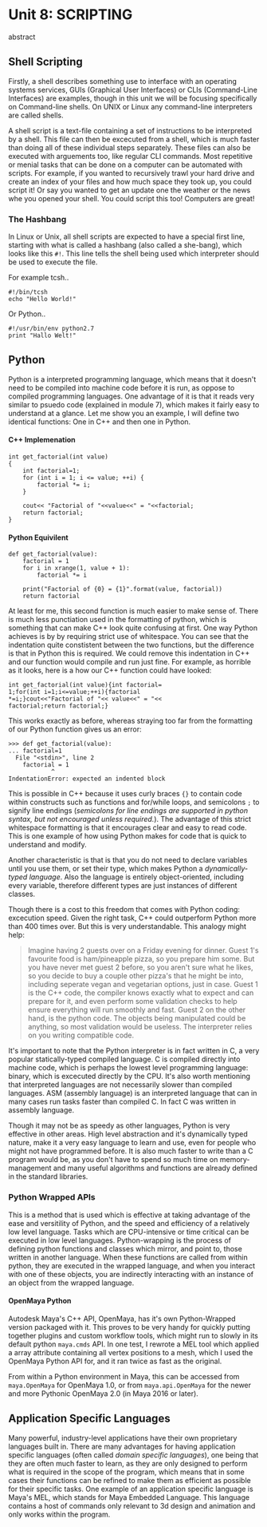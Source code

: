 Unit 8: SCRIPTING
=============
abstract

<!-- Python scripting language
Shell scripting
Application specific scripting languages e.g. Mel, Vex, Hscript etc. as appropriate
The principles of software development
How pipeline management tools are used within the industry and how to create efficiencies to the benefit of the business -->

Shell Scripting
-------------

Firstly, a shell describes something use to interface with an operating systems services, GUIs (Graphical User Interfaces) or CLIs (Command-Line Interfaces) are examples, though in this unit we will be focusing specifically on Command-line shells. On UNIX or Linux any command-line interpreters are called shells.

A shell script is a text-file containing a set of instructions to be interpreted by a shell. This file can then be excecuted from a shell, which is much faster than doing all of these individual steps separately. These files can also be executed with arguements too, like regular CLI commands. Most repetitive or menial tasks that can be done on a computer can be automated with scripts. For example, if you wanted to recursively trawl your hard drive and create an index of your files and how much space they took up, you could script it! Or say you wanted to get an update one the weather or the news whe you opened your shell. You could script this too! Computers are great!

### The Hashbang

In Linux or Unix, all shell scripts are expected to have a special first line, starting with what is called a hashbang (also called a she-bang), which looks like this ```#!```.  This line tells the shell being used which interpreter should be used to execute the file.

For example tcsh.. 

```
#!/bin/tcsh
echo "Hello World!"
```

Or Python..

```
#!/usr/bin/env python2.7
print "Hallo Welt!"
```

Python
-------------

Python is a interpreted programming language, which means that it doesn't need to be compiled into machine code before it is run, as oppose to compiled programming languages. One advantage of it is that it reads very similar to psuedo code (explained in module 7), which makes it fairly easy to understand at a glance. Let me show you an example, I will define two identical functions: One in C++ and then one in Python.

#### C++ Implemenation

```
int get_factorial(int value)
{
    int factorial=1;
    for (int i = 1; i <= value; ++i) {
        factorial *= i;
    }

    cout<< "Factorial of "<<value<<" = "<<factorial;
    return factorial;
}
```

#### Python Equivilent

```
def get_factorial(value):
    factorial = 1
    for i in xrange(1, value + 1):
        factorial *= i

    print("Factorial of {0} = {1}".format(value, factorial))
    return factorial
```

At least for me, this second function is much easier to make sense of. There is much less punctiation used in the formatting of python, which is something that can make C++ look quite confusing at first. One way Python achieves is by by requiring strict use of whitespace. You can see that the indentation quite constistent between the two functions, but the difference is that in Python this is required. We could remove this indentation in C++ and our function would compile and run just fine. For example, as horrible as it looks, here is a how our C++ function could have looked:

```
int get_factorial(int value){int factorial=
1;for(int i=1;i<=value;++i){factorial
*=i;}cout<<"Factorial of "<< value<<" = "<<
factorial;return factorial;}
```

This works exactly as before, whereas straying too far from the formatting of our Python function gives us an error:

```
>>> def get_factorial(value):
... factorial=1
  File "<stdin>", line 2
    factorial = 1
            ^
IndentationError: expected an indented block
```

This is possible in C++ because it uses curly braces ```{}``` to contain code within constructs such as functions and for/while loops, and semicolons ```;``` to signify line endings (*semicolons for line endings are supported in python syntax, but not encouraged unless required.*). The advantage of this strict whitespace formatting is that it encourages clear and easy to read code. This is one example of how using Python makes for code that is quick to understand and modify.

Another characteristic is that is that you do not need to declare variables until you use them, or set their type, which makes Python a *dynamically-typed language*. Also the language is entirely object-oriented, including every variable, therefore different types are just instances of different classes. 

Though there is a cost to this freedom that comes with Python coding: excecution speed. Given the right task, C++ could outperform Python more than 400 times over. But this is very understandable. This analogy might help:

> Imagine having 2 guests over on a Friday evening for dinner. Guest 1's favourite food is ham/pineapple pizza, so you prepare him some. But you have never met guest 2 before, so you aren't sure what he likes, so you decide to buy a couple other pizza's that he might be into, including seperate vegan and vegetarian options, just in case. Guest 1 is the C++ code, the compiler knows exactly what to expect and can prepare for it, and even perform some validation checks to help ensure everything will run smoothly and fast. Guest 2 on the other hand, is the python code. The objects being manipulated could be anything, so most validation would be useless. The interpreter relies on you writing compatible code.

<!--sorry about the above-->

It's important to note that the Python interpreter is in fact written in C, a very popular statically-typed compiled language. C is compiled directly into machine code, which is perhaps the lowest level programming language: binary, which is excecuted directly by the CPU. It's also worth mentioning that interpreted languages are not necessarily slower than compiled languages. ASM (assembly language) is an interpreted language that can in many cases run tasks faster than compiled C. In fact C was written in assembly language.

Though it may not be as speedy as other languages, Python is very effective in other areas. High level abstraction and it's dynamically typed nature, make it a very easy language to learn and use, even for people who might not have programmed before. It is also much faster to write than a C program would be, as you don't have to spend so much time on memory-management and many useful algorithms and functions are already defined in the standard libraries.

### Python Wrapped APIs

This is a method that is used which is effective at taking advantage of the ease and versitility of Python, and the speed and efficiency of a relatively low level language. Tasks which are CPU-intensive or time critical can be executed in low level languages. Python-wrapping is the process of defining python functions and classes which mirror, and point to, those written in another language. When these functions are called from within python, they are executed in the wrapped language, and when you interact with one of these objects, you are indirectly interacting with an instance of an object from the wrapped language.

#### OpenMaya Python

Autodesk Maya's C++ API, OpenMaya, has it's own Python-Wrapped version packaged with it. This proves to be very handy for quickly putting together plugins and custom workflow tools, which might run to slowly in its default python ```maya.cmds``` API. In one test, I rewrote a MEL tool which applied a array attribute containing all vertex positions to a mesh, which I used the OpenMaya Python API for, and it ran twice as fast as the original.

From within a Python environment in Maya, this can be accessed from ```maya.OpenMaya``` for OpenMaya 1.0, or from ```maya.api.OpenMaya``` for the newer and more Pythonic OpenMaya 2.0 (in Maya 2016 or later).

Application Specific Languages
-------------

Many powerful, industry-level applications have their own proprietary languages built in. There are many advantages for having application specific languages (often called _domain specific languages_), one being that they are often much faster to learn, as they are only designed to perform what is required in the scope of the program, which means that in some cases their functions can be refined to make them as efficient as possible for their specific tasks. One example of an application specific language is Maya's MEL, which stands for Maya Embedded Language. This language contains a host of commands only relevant to 3d design and animation and only works within the program. 


 
